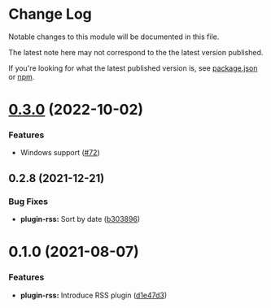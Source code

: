 # Change Log

Notable changes to this module will be documented in this file.

The latest note here may not correspond to the the latest version published.

If you're looking for what the latest published version is, see [package.json](./package.json)
or [npm](https://www.npmjs.com/package/@prpl/plugin-rss).

# [0.3.0](https://github.com/tyhopp/prpl/compare/@prpl/core@0.3.5...@prpl/core@0.4.0) (2022-10-02)

### Features

* Windows support ([#72](https://github.com/tyhopp/prpl/pull/72))

##  0.2.8 (2021-12-21)

### Bug Fixes

* **plugin-rss:** Sort by date ([b303896](https://github.com/tyhopp/prpl/commit/b30389651a61bc8f35d103452812eea90263d256))

# 0.1.0 (2021-08-07)

### Features

* **plugin-rss:** Introduce RSS plugin ([d1e47d3](https://github.com/tyhopp/prpl/commit/d1e47d3b364bf5c8ceaae0a84ef3068a25deb919))
